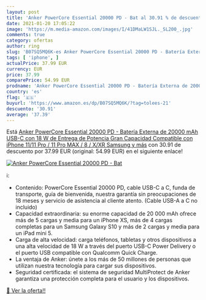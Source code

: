 ```yaml
---
layout: post
title: 'Anker PowerCore Essential 20000 PD - Bat al 30.91 % de descuento'
date: 2021-01-20 17:05:22
image: 'https://m.media-amazon.com/images/I/41DMaLW1SJL._SL200_.jpg'
comments: true
category: ofertas
author: ring
slug: 'B07SQ5MQ6K-es Anker PowerCore Essential 20000 PD - Batería Externa de...'
tags: [ 'iphone', ]
actualPrice: 37.99 EUR
currency: EUR
price: 37.99
comparePrice: 54.99 EUR
prodname: 'Anker PowerCore Essential 20000 PD - Batería Externa de 20000 mAh USB-C con 18 W de Entrega de Potencia  Gran Capacidad  Compatible con iPhone 11/11 Pro / 11 Pro MAX / 8 / X/XR  Samsung y más'
country: 'es'
flag: '🇪🇸'
buyurl: 'https://www.amazon.es/dp/B07SQ5MQ6K/?tag=tolees-21'
descuento: '30.91'
average: '37.39'
---
```


Está [Anker PowerCore Essential 20000 PD - Batería Externa de 20000 mAh USB-C con 18 W de Entrega de Potencia  Gran Capacidad  Compatible con iPhone 11/11 Pro / 11 Pro MAX / 8 / X/XR  Samsung y más](https://www.amazon.es/dp/B07SQ5MQ6K/?tag=tolees-21) con 30.91 de descuento por 37.99 EUR (original: 54.99 EUR) en el siguiente enlace!

[![Anker PowerCore Essential 20000 PD - Bat](https://m.media-amazon.com/images/I/41DMaLW1SJL._SL200_.jpg)](https://www.amazon.es/dp/B07SQ5MQ6K/?tag=tolees-21)

ℹ️:

- Contenido: PowerCore Essential 20000 PD, cable USB-C a C, funda de transporte, guía de bienvenida, nuestra garantía sin preocupaciones de 18 meses y servicio de asistencia al cliente atento. (Cable USB-A a C no incluido)
- Capacidad extraordinaria: su enorme capacidad de 20 000 mAh ofrece más de 5 cargas y media para un iPhone XS, más de 4 cargas completas para un Samsung Galaxy S10 y más de 2 cargas y media para un iPad mini 5.
- Carga de alta velocidad: carga teléfonos, tabletas y otros dispositivos a una alta velocidad de 18 W a través del puerto USB-C Power Delivery o el puerto USB compatible con Qualcomm Quick Charge.
- La ventaja de Anker: únete a los más de 50 millones de personas que utilizan nuestra tecnología para cargar sus dispositivos.
- Seguridad certificada: el sistema de seguridad MultiProtect de Anker garantiza una protección completa para el usuario y los dispositivos.

[🛒 Ver la oferta!!](https://www.amazon.es/dp/B07SQ5MQ6K/?tag=tolees-21)
